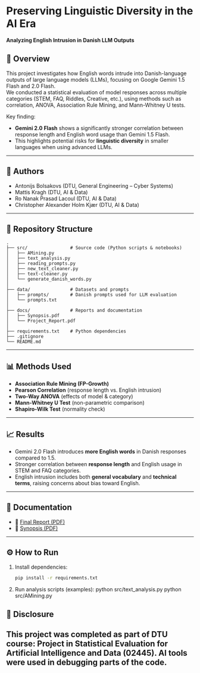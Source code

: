 # Preserving Linguistic Diversity in the AI Era  
**Analyzing English Intrusion in Danish LLM Outputs**

## 📌 Overview
This project investigates how English words intrude into Danish-language outputs of large language models (LLMs), focusing on Google Gemini 1.5 Flash and 2.0 Flash.  
We conducted a statistical evaluation of model responses across multiple categories (STEM, FAQ, Riddles, Creative, etc.), using methods such as correlation, ANOVA, Association Rule Mining, and Mann-Whitney U tests.  

Key finding:  
- **Gemini 2.0 Flash** shows a significantly stronger correlation between response length and English word usage than Gemini 1.5 Flash.  
- This highlights potential risks for **linguistic diversity** in smaller languages when using advanced LLMs.  

---

## 👥 Authors
- Antonijs Bolsakovs (DTU, General Engineering – Cyber Systems)  
- Mattis Kragh (DTU, AI & Data)  
- Ro Nanak Prasad Lacoul (DTU, AI & Data)  
- Christopher Alexander Holm Kjær (DTU, AI & Data)  

---

## 📂 Repository Structure
```text
.
├── src/                # Source code (Python scripts & notebooks)
│   ├── AMining.py
│   ├── text_analysis.py
│   ├── reading_prompts.py
│   ├── new_text_cleaner.py
│   ├── text-cleaner.py
│   └── generate_danish_words.py
│
├── data/               # Datasets and prompts
│   ├── prompts/        # Danish prompts used for LLM evaluation
│   └── prompts.txt
│
├── docs/               # Reports and documentation
│   ├── Synopsis.pdf
│   └── Project_Report.pdf
│
├── requirements.txt    # Python dependencies
├── .gitignore
└── README.md
```
---

## 📊 Methods Used
- **Association Rule Mining (FP-Growth)**  
- **Pearson Correlation** (response length vs. English intrusion)  
- **Two-Way ANOVA** (effects of model & category)  
- **Mann-Whitney U Test** (non-parametric comparison)  
- **Shapiro-Wilk Test** (normality check)  

---

## 📈 Results
- Gemini 2.0 Flash introduces **more English words** in Danish responses compared to 1.5.  
- Stronger correlation between **response length** and English usage in STEM and FAQ categories.  
- English intrusion includes both **general vocabulary** and **technical terms**, raising concerns about bias toward English.  

---

## 📑 Documentation
- 📄 [Final Report (PDF)](docs/Project_Report.pdf)  
- 📄 [Synopsis (PDF)](docs/Synopsis.pdf)  

---

## ⚙️ How to Run
1. Install dependencies:  
   ```bash
   pip install -r requirements.txt
2.	Run analysis scripts (examples):
   python src/text_analysis.py
   python src/AMining.py
## 📌 Disclosure

This project was completed as part of DTU course: Project in Statistical Evaluation for Artificial Intelligence and Data (02445).
AI tools were used in debugging parts of the code.
---
